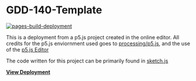 # GDD-140-Template

[![pages-build-deployment](https://github.com/LittleTealeaf/GDD-140-Exercise-1.0/actions/workflows/pages/pages-build-deployment/badge.svg)](https://github.com/LittleTealeaf/GDD-140-Exercise-1.0/actions/workflows/pages/pages-build-deployment)

This is a deployment from a p5.js project created in the online editor. All credits for the p5.js enviornment used goes to [processing/p5.js](https://github.com/processing/p5.js), and the use of the [p5.js Editor](https://editor.p5js.org/)

The code written for this project can be primarily found in [sketch.js](sketch.js)

[**View Deployment**](https://littletealeaf.github.io/GDD-140-Exercise-1.0/)
